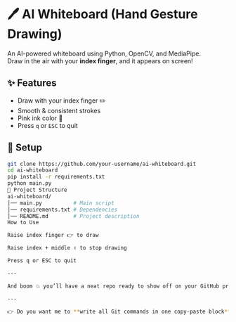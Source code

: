 # 🖊 AI Whiteboard (Hand Gesture Drawing)

An AI-powered whiteboard using Python, OpenCV, and MediaPipe.  
Draw in the air with your **index finger**, and it appears on screen!  

## ✨ Features
- Draw with your index finger ✏️  
- Smooth & consistent strokes  
- Pink ink color 💖  
- Press `q` or `ESC` to quit  

## 🚀 Setup
```bash
git clone https://github.com/your-username/ai-whiteboard.git
cd ai-whiteboard
pip install -r requirements.txt
python main.py
📂 Project Structure
ai-whiteboard/
│── main.py          # Main script
│── requirements.txt # Dependencies
│── README.md        # Project description
How to Use

Raise index finger 👉 to draw

Raise index + middle ✌️ to stop drawing

Press q or ESC to quit

---

And boom 💥 you’ll have a neat repo ready to show off on your GitHub profile!  

---

👉 Do you want me to **write all Git commands in one copy-paste block** so you can just run them step by step in your terminal without confusion?
